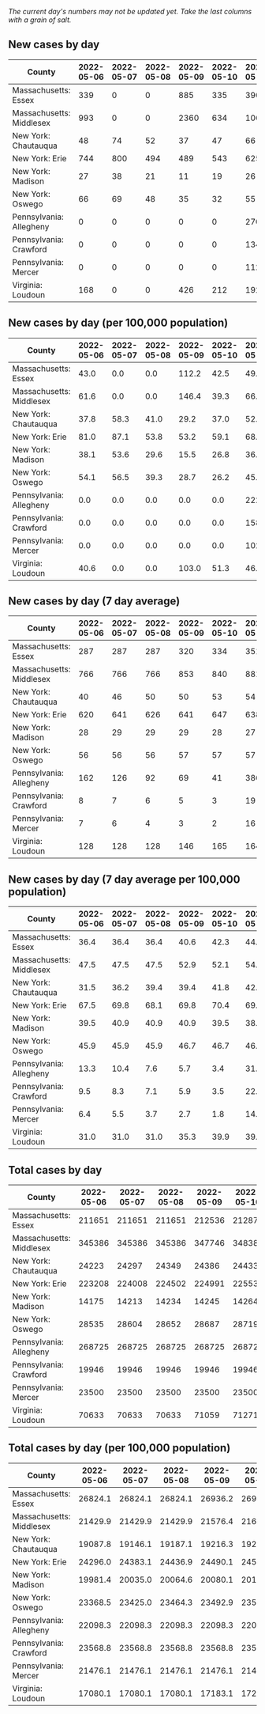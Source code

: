 _The current day's numbers may not be updated yet. Take the last columns with a grain of salt._
## New cases by day

| County | 2022-05-06 | 2022-05-07 | 2022-05-08 | 2022-05-09 | 2022-05-10 | 2022-05-11 | 2022-05-12 |
| --- | --- | --- | --- | --- | --- | --- | --- |
| Massachusetts: Essex | 339 | 0 | 0 | 885 | 335 | 390 | 629 |
| Massachusetts: Middlesex | 993 | 0 | 0 | 2360 | 634 | 1063 | 1437 |
| New York: Chautauqua | 48 | 74 | 52 | 37 | 47 | 66 | 57 |
| New York: Erie | 744 | 800 | 494 | 489 | 543 | 625 | 900 |
| New York: Madison | 27 | 38 | 21 | 11 | 19 | 26 | 29 |
| New York: Oswego | 66 | 69 | 48 | 35 | 32 | 55 | 52 |
| Pennsylvania: Allegheny | 0 | 0 | 0 | 0 | 0 | 2702 |  |
| Pennsylvania: Crawford | 0 | 0 | 0 | 0 | 0 | 134 |  |
| Pennsylvania: Mercer | 0 | 0 | 0 | 0 | 0 | 112 |  |
| Virginia: Loudoun | 168 | 0 | 0 | 426 | 212 | 192 | 224 |

## New cases by day (per 100,000 population)

| County | 2022-05-06 | 2022-05-07 | 2022-05-08 | 2022-05-09 | 2022-05-10 | 2022-05-11 | 2022-05-12 |
| --- | --- | --- | --- | --- | --- | --- | --- |
| Massachusetts: Essex | 43.0 | 0.0 | 0.0 | 112.2 | 42.5 | 49.4 | 79.7 |
| Massachusetts: Middlesex | 61.6 | 0.0 | 0.0 | 146.4 | 39.3 | 66.0 | 89.2 |
| New York: Chautauqua | 37.8 | 58.3 | 41.0 | 29.2 | 37.0 | 52.0 | 44.9 |
| New York: Erie | 81.0 | 87.1 | 53.8 | 53.2 | 59.1 | 68.0 | 98.0 |
| New York: Madison | 38.1 | 53.6 | 29.6 | 15.5 | 26.8 | 36.7 | 40.9 |
| New York: Oswego | 54.1 | 56.5 | 39.3 | 28.7 | 26.2 | 45.0 | 42.6 |
| Pennsylvania: Allegheny | 0.0 | 0.0 | 0.0 | 0.0 | 0.0 | 222.2 |  |
| Pennsylvania: Crawford | 0.0 | 0.0 | 0.0 | 0.0 | 0.0 | 158.3 |  |
| Pennsylvania: Mercer | 0.0 | 0.0 | 0.0 | 0.0 | 0.0 | 102.4 |  |
| Virginia: Loudoun | 40.6 | 0.0 | 0.0 | 103.0 | 51.3 | 46.4 | 54.2 |

## New cases by day (7 day average)

| County | 2022-05-06 | 2022-05-07 | 2022-05-08 | 2022-05-09 | 2022-05-10 | 2022-05-11 | 2022-05-12 |
| --- | --- | --- | --- | --- | --- | --- | --- |
| Massachusetts: Essex | 287 | 287 | 287 | 320 | 334 | 351 | 368 |
| Massachusetts: Middlesex | 766 | 766 | 766 | 853 | 840 | 881 | 927 |
| New York: Chautauqua | 40 | 46 | 50 | 50 | 53 | 54 | 54 |
| New York: Erie | 620 | 641 | 626 | 641 | 647 | 638 | 656 |
| New York: Madison | 28 | 29 | 29 | 29 | 28 | 27 | 24 |
| New York: Oswego | 56 | 56 | 56 | 57 | 57 | 57 | 51 |
| Pennsylvania: Allegheny | 162 | 126 | 92 | 69 | 41 | 386 |  |
| Pennsylvania: Crawford | 8 | 7 | 6 | 5 | 3 | 19 |  |
| Pennsylvania: Mercer | 7 | 6 | 4 | 3 | 2 | 16 |  |
| Virginia: Loudoun | 128 | 128 | 128 | 146 | 165 | 164 | 175 |

## New cases by day (7 day average per 100,000 population)

| County | 2022-05-06 | 2022-05-07 | 2022-05-08 | 2022-05-09 | 2022-05-10 | 2022-05-11 | 2022-05-12 |
| --- | --- | --- | --- | --- | --- | --- | --- |
| Massachusetts: Essex | 36.4 | 36.4 | 36.4 | 40.6 | 42.3 | 44.5 | 46.6 |
| Massachusetts: Middlesex | 47.5 | 47.5 | 47.5 | 52.9 | 52.1 | 54.7 | 57.5 |
| New York: Chautauqua | 31.5 | 36.2 | 39.4 | 39.4 | 41.8 | 42.6 | 42.6 |
| New York: Erie | 67.5 | 69.8 | 68.1 | 69.8 | 70.4 | 69.4 | 71.4 |
| New York: Madison | 39.5 | 40.9 | 40.9 | 40.9 | 39.5 | 38.1 | 33.8 |
| New York: Oswego | 45.9 | 45.9 | 45.9 | 46.7 | 46.7 | 46.7 | 41.8 |
| Pennsylvania: Allegheny | 13.3 | 10.4 | 7.6 | 5.7 | 3.4 | 31.7 |  |
| Pennsylvania: Crawford | 9.5 | 8.3 | 7.1 | 5.9 | 3.5 | 22.5 |  |
| Pennsylvania: Mercer | 6.4 | 5.5 | 3.7 | 2.7 | 1.8 | 14.6 |  |
| Virginia: Loudoun | 31.0 | 31.0 | 31.0 | 35.3 | 39.9 | 39.7 | 42.3 |

## Total cases by day

| County | 2022-05-06 | 2022-05-07 | 2022-05-08 | 2022-05-09 | 2022-05-10 | 2022-05-11 | 2022-05-12 |
| --- | --- | --- | --- | --- | --- | --- | --- |
| Massachusetts: Essex | 211651 | 211651 | 211651 | 212536 | 212871 | 213261 | 213890 |
| Massachusetts: Middlesex | 345386 | 345386 | 345386 | 347746 | 348380 | 349443 | 350880 |
| New York: Chautauqua | 24223 | 24297 | 24349 | 24386 | 24433 | 24499 | 24556 |
| New York: Erie | 223208 | 224008 | 224502 | 224991 | 225534 | 226159 | 227059 |
| New York: Madison | 14175 | 14213 | 14234 | 14245 | 14264 | 14290 | 14319 |
| New York: Oswego | 28535 | 28604 | 28652 | 28687 | 28719 | 28774 | 28826 |
| Pennsylvania: Allegheny | 268725 | 268725 | 268725 | 268725 | 268725 | 271427 |  |
| Pennsylvania: Crawford | 19946 | 19946 | 19946 | 19946 | 19946 | 20080 |  |
| Pennsylvania: Mercer | 23500 | 23500 | 23500 | 23500 | 23500 | 23612 |  |
| Virginia: Loudoun | 70633 | 70633 | 70633 | 71059 | 71271 | 71463 | 71687 |

## Total cases by day (per 100,000 population)

| County | 2022-05-06 | 2022-05-07 | 2022-05-08 | 2022-05-09 | 2022-05-10 | 2022-05-11 | 2022-05-12 |
| --- | --- | --- | --- | --- | --- | --- | --- |
| Massachusetts: Essex | 26824.1 | 26824.1 | 26824.1 | 26936.2 | 26978.7 | 27028.1 | 27107.8 |
| Massachusetts: Middlesex | 21429.9 | 21429.9 | 21429.9 | 21576.4 | 21615.7 | 21681.7 | 21770.8 |
| New York: Chautauqua | 19087.8 | 19146.1 | 19187.1 | 19216.3 | 19253.3 | 19305.3 | 19350.2 |
| New York: Erie | 24296.0 | 24383.1 | 24436.9 | 24490.1 | 24549.2 | 24617.2 | 24715.2 |
| New York: Madison | 19981.4 | 20035.0 | 20064.6 | 20080.1 | 20106.8 | 20143.5 | 20184.4 |
| New York: Oswego | 23368.5 | 23425.0 | 23464.3 | 23492.9 | 23519.2 | 23564.2 | 23606.8 |
| Pennsylvania: Allegheny | 22098.3 | 22098.3 | 22098.3 | 22098.3 | 22098.3 | 22320.5 |  |
| Pennsylvania: Crawford | 23568.8 | 23568.8 | 23568.8 | 23568.8 | 23568.8 | 23727.1 |  |
| Pennsylvania: Mercer | 21476.1 | 21476.1 | 21476.1 | 21476.1 | 21476.1 | 21578.4 |  |
| Virginia: Loudoun | 17080.1 | 17080.1 | 17080.1 | 17183.1 | 17234.4 | 17280.8 | 17335.0 |
